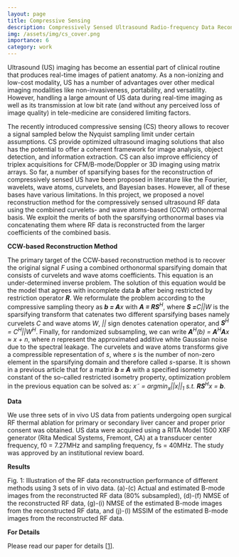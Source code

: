 ```yaml
---
layout: page
title: Compressive Sensing
description: Compressively Sensed Ultrasound Radio-frequency Data Reconstruction
img: /assets/img/cs_cover.png
importance: 6
category: work
---
```


Ultrasound (US) imaging has become an essential part of clinical routine that produces real-time images of patient anatomy. As a non-ionizing and low-cost modality, US has a number of advantages over other medical imaging modalities like non-invasiveness, portability, and versatility. However, handling a large amount of US data during real-time imaging as well as its transmission at low bit rate (and without any perceived loss of image quality) in tele-medicine are considered limiting factors.

The recently introduced compressive sensing (CS) theory allows to recover a signal sampled below the Nyquist sampling limit under certain assumptions. CS provide optimized ultrasound imaging solutions that also has the potential to offer a coherent framework for image analysis, object detection, and information extraction. CS can also improve efficiency of triplex acquisitions for CFM/B-mode/Doppler or 3D imaging using matrix arrays. So far, a number of sparsifying bases for the reconstruction of compressively sensed US have been proposed in literature like the Fourier, wavelets, wave atoms, curvelets, and Bayesian bases. However, all of these bases have various limitations. In this project, we proposed a novel reconstruction method for the compressively sensed ultrasound RF data using the combined curvelets- and wave atoms-based (CCW) orthonormal basis. We exploit the merits of both the sparsifying orthonormal bases via concatenating them where RF data is reconstructed from the larger coefficients of the combined basis. 


<strong>CCW-based Reconstruction Method</strong>

The primary target of the CCW-based reconstruction method is to recover the original signal <i>F</i> using a combined orthonormal sparsifying domain that consists of curvelets and wave atoms coefficients. This equation is an under-determined inverse problem. The solution of this equation would be the model that agrees with incomplete data <i><b>b</b></i> after being restricted by restriction operator <i><b>R</b></i>. We reformulate the problem according to the compressive sampling theory as <i><b>b = A</b>x</i> with <i><b>A = RS</b><sup>H</sup></i>, where <i><b>S =</b>C||W</i> is the sparsifying transform that catenates two different sparsifying bases namely curvelets <i>C</i> and wave atoms <i>W</i>, <i>||</i> sign denotes catenation operator, and <i><b>S</b><sup>H</sup> = C<sup>H</sup>||W<sup>H</sup></i>. Finally, for randomized subsampling, we can write <i><b>A</b><sup>H</sup>(b) = <b>A</b><sup>H</sup><b>A</b>x ≈ x + n</i>, where <i>n</i> represent the approximated additive white Gaussian noise due to the spectral leakage. The curvelets and wave
atoms transforms give a compressible representation of <i>s</i>, where <i>s</i> is the number of non-zero element in the sparsifying domain
and therefore called <i>s</i>-sparse. It is shown in a previous article that for a matrix <i><b>b = A</b></i> with a specified isometry constant of the so-called restricted isometry property, optimization problem in the previous equation can be solved as: <i>x˜ = argmin<sub>x</sub>||x||<sub>1</sub> s.t. <b>RS</b><sup>H</sup>x = <b>b</b></i>.


<strong>Data</strong>

We use three sets of in vivo US data from patients undergoing open surgical RF thermal ablation for primary or secondary liver cancer and proper prior consent was obtained. US data were acquired using a RITA Model 1500 XRF generator (Rita Medical Systems, Fremont, CA) at a transducer center frequency, f0 = 7.27MHz and sampling frequency, fs = 40MHz. The study was approved by an institutional review board.

<strong>Results</strong>

<div class="row">
    <div class="col-sm mt-3 mt-md-0">
        <img class="img-fluid rounded z-depth-1" src="{{ '/assets/img/cs_fig1.png' | relative_url }}" alt="" title="example image"/>
    </div>
</div>
<div class="caption">
    Fig. 1: Illustration of the RF data reconstruction performance of different methods using 3 sets of in vivo data. (a)-(c) Actual and estimated B-mode images from the reconstructed RF data (80% subsampled), (d)-(f) NMSE of the reconstructed RF data, (g)-(i) NMSE of the estimated B-mode images from the reconstructed RF data, and (j)-(l) MSSIM of the estimated B-mode images from the reconstructed RF data.
</div>

<strong>For Details</strong>

Please read our paper for details [[1](https://ieeexplore.ieee.org/abstract/document/7428257?casa_token=XICEk4II6TIAAAAA:g1EyVRJBif0dyvwfNNe9xHFZZvjfLYcwee5A-FKCcQvPHnkxzFUwhTN5IcmZzRowekltrJs)].
